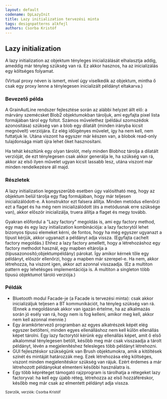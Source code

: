 ```yaml
---
layout: default
codename: DpLazyInit
title: Lazy initialization tervezési minta
tags: designpatterns alkfejl
authors: Csorba Kristóf
---
```


## Lazy initialization

A lazy initialization az objektum tényleges inicializálását elhalasztja addig, ameddig már tényleg szükség van rá. Ez akkor hasznos, ha az inicializálás egy költséges folyamat.

(Virtual proxy néven is ismert, mivel úgy viselkedik az objektum, mintha ő csak egy proxy lenne a ténylegesen inicializált példányt eltakarva.)

### Bevezető példa

A GrainAutLine rendszer fejlesztése során az alábbi helyzet állt elő: a márvány szemécsket Blob2 objektumokban tároljuk, ami egyfajta pixel lista formájában tárol egy foltot. Számos művelethez (például szomszédok azonosítása) szükség van a blob egy dilatált (minden irányba kicsit megnövelt) verziójára. Ez elég időigényes művelet, így ha nem kell, nem futtatjuk le. Utána viszont ha egyszer már készen van, a blobok read-only tulajdonsága miatt újra lehet őket hasznosítani.

Ha tehát készítünk egy olyan tárolót, mely minden Blobhoz tárolja a dilatált verzióját, de ezt ténylegesen csak akkor generálja le, ha szükség van rá, akkor az első ilyen művelet ugyan kicsit lassabb lesz, utána viszont már minden rendelkezésre áll majd.

### Részletek

A lazy initialization legegyszerűbb esetben úgy valósítható meg, hogy az objektum belül tárolja egy flag formájában, hogy már teljesen inicializálódott-e. A konstruktor ezt falsera állítja. Minden metódus ellenőrzi ezt a flaget és ha még nem inicializálódott (és a metódusnak erre szüksége van), akkor először inicializálja, truera állítja a flaget és megy tovább.

Gyakran előfordul a "Lazy factory" megoldás is, ami egy factory method, egy map és egy lazy initialization kombinációja: a lazy factorytól lehet bizonyos típusú elemeket kérni, de fontos, hogy ha még egyszer ugyanazt a típust kérjük, akkor ugyanazt a példányt adja vissza. (Egyfajta cachelt factory megoldás.) Ehhez a lazy factory amellett, hogy a létrehozáshoz egy factory methodot használ, egy mapben eltárolja a (típusazonosító;objektumpéldány) párokat. Így amikor kérnek tőle egy példányt, először ellenőrzi, hogy a mapben már szerepel-e. Ha nem, akkor létrehozza, ha viszont igen, akkor azt azonnal visszaadja. (Ez a multiton pattern egy lehetésges implementációja is. A multiton a singleton több típusú objektumot tároló verziója.)

### Példák

  * Bluetooth modul Facade-je (a Facade is tervezési minta): csak akkor inicializáljuk teljesen a BT kommunikációt, ha tényleg szükség van rá. (Ennek a megoldásnak akkor van igazán értelme, ha az alkalmazás során jó esély van rá, hogy nem is fog kelleni, amikor meg kell, akkor nem kell azonnal mennie.)
  * Egy áramkörtervező programban az egyes alkatrészek képét elég egyszer betölteni, minden egyes ellenálláshoz nem kell külön ellenállás képet tárolni. Egy lazy factorytól kérünk egy ellenállás képet, amit ő első alkalommal ténylegesen betölt, később meg már csak visszaadja a tárolt példányt, lévén a megjelenítéshez felesleges több példányt létrehozni.
  * GUI fejlesztéskor szükségünk van Brush objektumokra, amik a kitöltések színét és mintáját határozzák meg. Ezek létrehozása elég költséges, viszont minden megjelenítéskor szükség van rájuk. Ezért érdemes a már létrehozott példányokat elmenteni későbbi használatra is.
  * Egy több képréteget támogató rajzprogram is tárolhatja a rétegeket lazy factoryval: ha kell egy újabb réteg, létrehozza az első hozzáféréskor, később meg már csak az elmentett példányt adja vissza.

<small>Szerzők, verziók: Csorba Kristóf</small>
